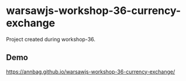 # warsawjs-workshop-36-currency-exchange

Project created during workshop-36. 

## Demo

https://annbag.github.io/warsawjs-workshop-36-currency-exchange/
